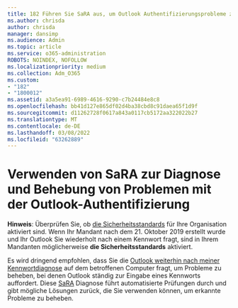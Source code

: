 ```yaml
---
title: 182 Führen Sie SaRA aus, um Outlook Authentifizierungsprobleme zu diagnostizieren und zu beheben.
ms.author: chrisda
author: chrisda
manager: dansimp
ms.audience: Admin
ms.topic: article
ms.service: o365-administration
ROBOTS: NOINDEX, NOFOLLOW
ms.localizationpriority: medium
ms.collection: Adm_O365
ms.custom:
- "182"
- "1800012"
ms.assetid: a3a5ea91-6989-4616-9290-c7b24484e8c8
ms.openlocfilehash: bb41d127e865df02d4ba38cbd8c91daea65f1d9f
ms.sourcegitcommit: d11262728f0617a843a0117cb5172aa322022b27
ms.translationtype: MT
ms.contentlocale: de-DE
ms.lasthandoff: 03/08/2022
ms.locfileid: "63262889"
---
```

# <a name="use-sara-to-diagnose-and-resolve-outlook-authentication-issues"></a>Verwenden von SaRA zur Diagnose und Behebung von Problemen mit der Outlook-Authentifizierung

**Hinweis**: Überprüfen Sie, ob [die Sicherheitsstandards](https://aka.ms/securitydefaults) für Ihre Organisation aktiviert sind. Wenn Ihr Mandant nach dem 21. Oktober 2019 erstellt wurde und Ihr Outlook Sie wiederholt nach einem Kennwort fragt, sind in Ihrem Mandanten möglicherweise **die Sicherheitsstandards** aktiviert.

Es wird dringend empfohlen, dass Sie die [Outlook weiterhin nach meiner Kennwortdiagnose](https://aka.ms/SaRA-OutlookPwdPrompt-Alchemy) auf dem betroffenen Computer fragt, um Probleme zu beheben, bei denen Outlook ständig zur Eingabe eines Kennworts auffordert. Diese [SaRA](https://diagnostics.office.com/#/) Diagnose führt automatisierte Prüfungen durch und gibt mögliche Lösungen zurück, die Sie verwenden können, um erkannte Probleme zu beheben.
